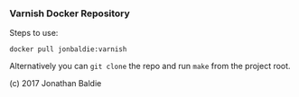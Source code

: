 ### Varnish Docker Repository

Steps to use:

`docker pull jonbaldie:varnish`

Alternatively you can `git clone` the repo and run `make` from the project root.

(c) 2017 Jonathan Baldie
